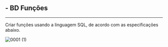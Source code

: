 ## -  BD Funções
----------------------------------------------------------------------------------------------------------------------------------------
Criar funções usando a linguagem SQL, de acordo com as especificações abaixo.

![0001 (1)](https://user-images.githubusercontent.com/33932398/66159904-53641580-e5ff-11e9-876e-e279ac0fd91e.jpg)
